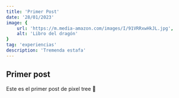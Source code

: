 ```yaml
---
title: 'Primer Post'
date: '28/01/2023'
image: {
    url: 'https://m.media-amazon.com/images/I/91VRRxwHkJL.jpg',
    alt: 'Libro del dragón'
}
tag: 'experiencias'
description: 'Tremenda estafa'
---
```


## Primer post

Este es el primer post de pixel tree 🖖